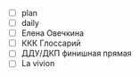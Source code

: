 
- [ ]  plan
- [ ]  daily
- [ ]  Елена Овечкина
- [ ]  ККК Глоссарий
- [ ]  ДДУ/ДКП финишная прямая
- [ ] La vivion